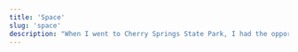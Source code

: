 ```yaml
---
title: 'Space'
slug: 'space'
description: "When I went to Cherry Springs State Park, I had the opportunity to take some shots of the incredible Milky Gay. Using long exposure, I captured the trails and stars in all the majesty."
---
```

